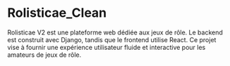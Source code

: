 # Rolisticae_Clean
Rolisticae V2 est une plateforme web dédiée aux jeux de rôle. Le backend est construit avec Django, tandis que le frontend utilise React. Ce projet vise à fournir une expérience utilisateur fluide et interactive pour les amateurs de jeux de rôle.
